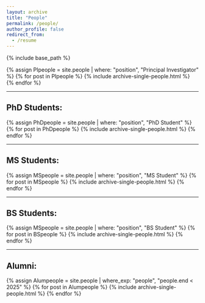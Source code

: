 ```yaml
---
layout: archive
title: "People"
permalink: /people/
author_profile: false
redirect_from:
  - /resume
---
```


{% include base_path %}

{% assign PIpeople = site.people | where: "position", "Principal Investigator" %}
{% for post in PIpeople %}
    {% include archive-single-people.html %}
{% endfor %}

---

## PhD Students:
{% assign PhDpeople = site.people | where: "position", "PhD Student" %}
{% for post in PhDpeople %}
    {% include archive-single-people.html %}
{% endfor %}

---

## MS Students:
{% assign MSpeople = site.people | where: "position", "MS Student" %}
{% for post in MSpeople %}
    {% include archive-single-people.html %}
{% endfor %}

---

## BS Students:
{% assign MSpeople = site.people | where: "position", "BS Student" %}
{% for post in BSpeople %}
    {% include archive-single-people.html %}
{% endfor %}

---

## Alumni:
{% assign Alumpeople = site.people | where_exp: "people", "people.end < 2025" %}
{% for post in Alumpeople %}
    {% include archive-single-people.html %}
{% endfor %}

